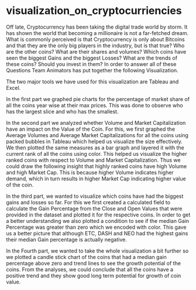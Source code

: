 # visualization_on_cryptocurriencies

Off late, Cryptocurrency has been taking the digital trade world by storm. It has shown the world that becoming a millionaire is not a far-fetched dream. What is commonly perceived is that Cryptocurrency is only about Bitcoins and that they are the only big players in the industry, but is that true? Who are the other coins? What are their shares and volumes? Which coins have seen the biggest Gains and the biggest Losses? What are the trends of these coins? Should you invest in them?
In order to answer all of these Questions Team Animators has put together the following Visualization.

The two major tools we have used for this visualization are Tableau and Excel.
 
In the first part we graphed pie charts for the percentage of market share of all the coins year wise at their max prices. This was done to observe who has the largest slice and who has the smallest.
 
In the second part we analyzed whether Volume and Market Capitalization have an impact on the Value of the Coin. For this, we first graphed the Average Volumes and Average Market Capitalizations for all the coins using packed bubbles in Tableau which helped us visualize the size effectively. We then plotted the same measures as a bar graph and layered it with the current rank of all the coins using color. This helped us visualize the higher ranked coins with respect to Volume and Market Capitalization. Thus we could draw the following insight that highly ranked coins have high Volume and high Market Cap. This is because higher Volume indicates higher demand, which in turn results in higher Market Cap indicating higher value of the coin.
 
In the third part, we wanted to visualize which coins have had the biggest gains and losses so far. For this we first created a calculated field to calculate the Gain Percentage from the Close and Open Values that were provided in the dataset and plotted it for the respective coins. In order to get a better understanding we also plotted a condition to see if the median Gain Percentage was greater than zero which we encoded with color. This gave us a better picture that although ETC, DASH and NEO had the highest gains their median Gain percentage is actually negative.
 
In the Fourth part, we wanted to take the whole visualization a bit further so we plotted a candle stick chart of the coins that had a median gain percentage above zero and trend lines to see the growth potential of the coins.
From the analyses, we could conclude that all the coins have a positive trend and they show good long term potential for growth of coin value.
